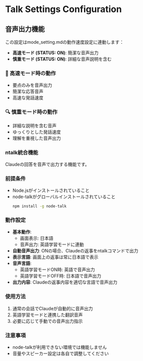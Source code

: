 # Talk Settings Configuration

<!-- このセクションがOFFの場合、以下の内容は無視してください -->

## 音声出力機能

この設定はmode_setting.mdの動作速度設定に連動します：
- **高速モード (STATUS: ON)**: 簡潔な音声出力
- **慎重モード (STATUS: ON)**: 詳細な音声説明を含む

### 🚀 高速モード時の動作
- 要点のみを音声出力
- 簡潔な応答音声
- 高速な発話速度

### 🔍 慎重モード時の動作
- 詳細な説明を含む音声
- ゆっくりとした発話速度
- 理解を重視した音声出力
### ntalk統合機能
Claudeの回答を音声で出力する機能です。

### 前提条件
- Node.jsがインストールされていること
- node-talkがグローバルインストールされていること
  ```bash
  npm install -g node-talk
  ```

### 動作設定
- **基本動作**: 
  - 画面表示: 日本語
  - 音声出力: 英語学習モードに連動
- **自動音声出力**: ONの場合、Claudeの返事をntalkコマンドで出力
- **表示言語**: 画面上の返事は常に日本語で表示
- **音声言語**: 
  - 英語学習モードON時: 英語で音声出力
  - 英語学習モードOFF時: 日本語で音声出力
- **出力内容**: Claudeの返事内容を適切な言語で音声出力

### 使用方法
1. 通常の会話でClaudeが自動的に音声出力
2. 英語学習モードと連携した翻訳音声
3. 必要に応じて手動での音声出力指示

### 注意事項
- node-talkが利用できない環境では機能しません
- 音量やスピーカー設定は各自で調整してください
